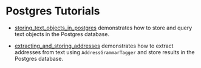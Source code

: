 # Postgres Tutorials

* [storing_text_objects_in_postgres](storing_text_objects_in_postgres.ipynb) demonstrates how to store and query text objects in the Postgres database.

* [extracting_and_storing_addresses](extracting_and_storing_addresses.ipynb) demonstrates how to extract addresses from text using `AddressGrammarTagger` and store results in the Postgres database.
